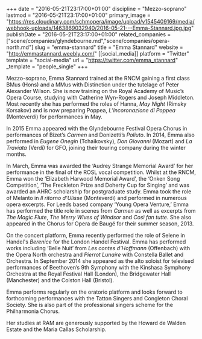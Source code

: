 +++
date = "2016-05-21T23:17:00+01:00"
discipline = "Mezzo-soprano"
lastmod = "2016-05-21T23:17:00+01:00"
primary_image = "https://res.cloudinary.com/schmopera/image/upload/v1545409169/media/webhook-uploads/1463869032940/2016-05-21---Emma-Stannard.jpg.jpg"
publishDate = "2016-05-21T23:17:00+01:00"
related_companies = ["scene/companies/glyndebourne.md","scene/companies/opera-north.md"]
slug = "emma-stannard"
title = "Emma Stannard"
website = "http://emmastannard.weebly.com/"
[[social_media]]
platform = "Twitter"
template = "social-media"
url = "https://twitter.com/emma_stannard"
_template = "people_single"
+++

Mezzo-soprano, Emma Stannard trained at the RNCM gaining a first class BMus (Hons) and a MMus with Distinction under the tutelage of Peter Alexander Wilson. She is now training on the Royal Academy of Music’s Opera Course, studying with Catherine Wyn-Rogers and Joseph Middleton. Most recently she has performed the roles of Hanna, *May Night* (Rimsky Korsakov) and is now preparing Poppea, *L’incoronazione di Poppea* (Monteverdi) for performances in May.
 
In 2015 Emma appeared with the Glyndebourne Festival Opera Chorus in performances of Bizet’s *Carmen* and Donizetti’s *Poliuto*. In 2014, Emma also performed in *Eugene Onegin* (Tchaikovsky), *Don Giovanni* (Mozart) and *La Traviata* (Verdi) for GFO, joining their touring company during the winter months.
 
In March, Emma was awarded the ‘Audrey Strange Memorial Award’ for her performance in the final of the ROSL vocal competition. Whilst at the RNCM, Emma won the ‘Elizabeth Harwood Memorial Award’, the ‘Onken Song Competition’, ‘The Freckleton Prize and Doherty Cup for Singing’ and was awarded an AHRC scholarship for postgraduate study. Emma took the role of Melanto in *Il ritorno d’Ulisse* (Monteverdi) and performed in numerous opera excerpts. For Leeds based company ‘Young Opera Venture,’ Emma has performed the title role in scenes from *Carmen* as well as excerpts from *The Magic Flute*, *The Merry Wives of Windsor* and *Così fan tutte*. She also appeared in the Chorus for Opera de Baugé for their summer season, 2013.
 
On the concert platform, Emma recently performed the role of Selene in Handel's *Berenice* for the London Handel Festival. Emma has performed works including ‘Belle Nuit’ from *Les contes d’Hoffmann* (Offenbach) with the Opera North orchestra and *Pierrot Lunaire* with Constella Ballet and Orchestra. In September 2014 she appeared as the alto soloist for televised performances of Beethoven’s 9th Symphony with the Kinshasa Symphony Orchestra at the Royal Festival Hall (London), the Bridgewater Hall (Manchester) and the Colston Hall (Bristol).
 
Emma performs regularly on the oratorio platform and looks forward to forthcoming performances with the Tatton Singers and Congleton Choral Society. She is also part of the professional singers scheme for the Philharmonia Chorus. 
 
Her studies at RAM are generously supported by the Howard de Walden Estate and the Maria Callas Scholarship.
